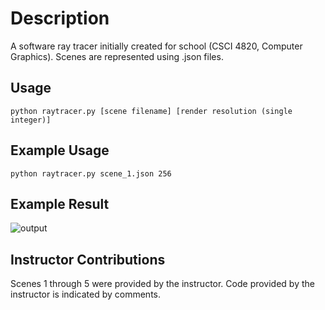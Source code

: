 # Description
A software ray tracer initially created for school (CSCI 4820, Computer Graphics). Scenes are represented using .json files.

## Usage
```python raytracer.py [scene filename] [render resolution (single integer)]```

## Example Usage
```python raytracer.py scene_1.json 256```

## Example Result
![output](https://github.com/user-attachments/assets/305b3ab1-2cc0-45bb-aff0-32bf9e73adb9)

## Instructor Contributions
Scenes 1 through 5 were provided by the instructor. Code provided by the instructor is indicated by comments.
